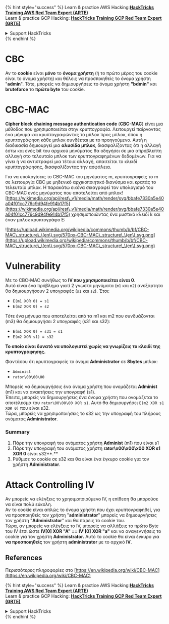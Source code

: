 {% hint style="success" %}
Learn & practice AWS Hacking:<img src="/.gitbook/assets/arte.png" alt="" data-size="line">[**HackTricks Training AWS Red Team Expert (ARTE)**](https://training.hacktricks.xyz/courses/arte)<img src="/.gitbook/assets/arte.png" alt="" data-size="line">\
Learn & practice GCP Hacking: <img src="/.gitbook/assets/grte.png" alt="" data-size="line">[**HackTricks Training GCP Red Team Expert (GRTE)**<img src="/.gitbook/assets/grte.png" alt="" data-size="line">](https://training.hacktricks.xyz/courses/grte)

<details>

<summary>Support HackTricks</summary>

* Check the [**subscription plans**](https://github.com/sponsors/carlospolop)!
* **Join the** 💬 [**Discord group**](https://discord.gg/hRep4RUj7f) or the [**telegram group**](https://t.me/peass) or **follow** us on **Twitter** 🐦 [**@hacktricks\_live**](https://twitter.com/hacktricks\_live)**.**
* **Share hacking tricks by submitting PRs to the** [**HackTricks**](https://github.com/carlospolop/hacktricks) and [**HackTricks Cloud**](https://github.com/carlospolop/hacktricks-cloud) github repos.

</details>
{% endhint %}


# CBC

Αν το **cookie** είναι **μόνο** το **όνομα χρήστη** (ή το πρώτο μέρος του cookie είναι το όνομα χρήστη) και θέλεις να προσποιηθείς το όνομα χρήστη "**admin**". Τότε, μπορείς να δημιουργήσεις το όνομα χρήστη **"bdmin"** και **bruteforce** το **πρώτο byte** του cookie.

# CBC-MAC

**Cipher block chaining message authentication code** (**CBC-MAC**) είναι μια μέθοδος που χρησιμοποιείται στην κρυπτογραφία. Λειτουργεί παίρνοντας ένα μήνυμα και κρυπτογραφώντας το μπλοκ προς μπλοκ, όπου η κρυπτογράφηση κάθε μπλοκ συνδέεται με το προηγούμενο. Αυτή η διαδικασία δημιουργεί μια **αλυσίδα μπλοκ**, διασφαλίζοντας ότι η αλλαγή έστω και ενός bit του αρχικού μηνύματος θα οδηγήσει σε μια απρόβλεπτη αλλαγή στο τελευταίο μπλοκ των κρυπτογραφημένων δεδομένων. Για να γίνει ή να αντιστραφεί μια τέτοια αλλαγή, απαιτείται το κλειδί κρυπτογράφησης, διασφαλίζοντας την ασφάλεια.

Για να υπολογίσεις το CBC-MAC του μηνύματος m, κρυπτογραφείς το m σε λειτουργία CBC με μηδενικό αρχικοποιητικό διανύσμα και κρατάς το τελευταίο μπλοκ. Η παρακάτω εικόνα σκιαγραφεί τον υπολογισμό του CBC-MAC ενός μηνύματος που αποτελείται από μπλοκ![https://wikimedia.org/api/rest\_v1/media/math/render/svg/bbafe7330a5e40a04f01cc776c9d94fe914b17f5](https://wikimedia.org/api/rest\_v1/media/math/render/svg/bbafe7330a5e40a04f01cc776c9d94fe914b17f5) χρησιμοποιώντας ένα μυστικό κλειδί k και έναν μπλοκ κρυπτογράφο E:

![https://upload.wikimedia.org/wikipedia/commons/thumb/b/bf/CBC-MAC\_structure\_\(en\).svg/570px-CBC-MAC\_structure\_\(en\).svg.png](https://upload.wikimedia.org/wikipedia/commons/thumb/b/bf/CBC-MAC\_structure\_\(en\).svg/570px-CBC-MAC\_structure\_\(en\).svg.png)

# Vulnerability

Με το CBC-MAC συνήθως το **IV που χρησιμοποιείται είναι 0**.\
Αυτό είναι ένα πρόβλημα γιατί 2 γνωστά μηνύματα (`m1` και `m2`) ανεξάρτητα θα δημιουργήσουν 2 υπογραφές (`s1` και `s2`). Έτσι:

* `E(m1 XOR 0) = s1`
* `E(m2 XOR 0) = s2`

Τότε ένα μήνυμα που αποτελείται από τα m1 και m2 που συνδυάζονται (m3) θα δημιουργήσει 2 υπογραφές (s31 και s32):

* `E(m1 XOR 0) = s31 = s1`
* `E(m2 XOR s1) = s32`

**Το οποίο είναι δυνατό να υπολογιστεί χωρίς να γνωρίζεις το κλειδί της κρυπτογράφησης.**

Φαντάσου ότι κρυπτογραφείς το όνομα **Administrator** σε **8bytes** μπλοκ:

* `Administ`
* `rator\00\00\00`

Μπορείς να δημιουργήσεις ένα όνομα χρήστη που ονομάζεται **Administ** (m1) και να ανακτήσεις την υπογραφή (s1).\
Έπειτα, μπορείς να δημιουργήσεις ένα όνομα χρήστη που ονομάζεται το αποτέλεσμα του `rator\00\00\00 XOR s1`. Αυτό θα δημιουργήσει `E(m2 XOR s1 XOR 0)` που είναι s32.\
Τώρα, μπορείς να χρησιμοποιήσεις το s32 ως την υπογραφή του πλήρους ονόματος **Administrator**.

### Summary

1. Πάρε την υπογραφή του ονόματος χρήστη **Administ** (m1) που είναι s1
2. Πάρε την υπογραφή του ονόματος χρήστη **rator\x00\x00\x00 XOR s1 XOR 0** είναι s32**.**
3. Ρύθμισε το cookie σε s32 και θα είναι ένα έγκυρο cookie για τον χρήστη **Administrator**.

# Attack Controlling IV

Αν μπορείς να ελέγξεις το χρησιμοποιούμενο IV, η επίθεση θα μπορούσε να είναι πολύ εύκολη.\
Αν το cookie είναι απλώς το όνομα χρήστη που έχει κρυπτογραφηθεί, για να προσποιηθείς τον χρήστη "**administrator**" μπορείς να δημιουργήσεις τον χρήστη "**Administrator**" και θα πάρεις το cookie του.\
Τώρα, αν μπορείς να ελέγξεις το IV, μπορείς να αλλάξεις το πρώτο Byte του IV έτσι ώστε **IV\[0] XOR "A" == IV'\[0] XOR "a"** και να αναγεννήσεις το cookie για τον χρήστη **Administrator.** Αυτό το cookie θα είναι έγκυρο για **να προσποιηθείς** τον χρήστη **administrator** με το αρχικό **IV**.

## References

Περισσότερες πληροφορίες στο [https://en.wikipedia.org/wiki/CBC-MAC](https://en.wikipedia.org/wiki/CBC-MAC)


{% hint style="success" %}
Learn & practice AWS Hacking:<img src="/.gitbook/assets/arte.png" alt="" data-size="line">[**HackTricks Training AWS Red Team Expert (ARTE)**](https://training.hacktricks.xyz/courses/arte)<img src="/.gitbook/assets/arte.png" alt="" data-size="line">\
Learn & practice GCP Hacking: <img src="/.gitbook/assets/grte.png" alt="" data-size="line">[**HackTricks Training GCP Red Team Expert (GRTE)**<img src="/.gitbook/assets/grte.png" alt="" data-size="line">](https://training.hacktricks.xyz/courses/grte)

<details>

<summary>Support HackTricks</summary>

* Check the [**subscription plans**](https://github.com/sponsors/carlospolop)!
* **Join the** 💬 [**Discord group**](https://discord.gg/hRep4RUj7f) or the [**telegram group**](https://t.me/peass) or **follow** us on **Twitter** 🐦 [**@hacktricks\_live**](https://twitter.com/hacktricks\_live)**.**
* **Share hacking tricks by submitting PRs to the** [**HackTricks**](https://github.com/carlospolop/hacktricks) and [**HackTricks Cloud**](https://github.com/carlospolop/hacktricks-cloud) github repos.

</details>
{% endhint %}
